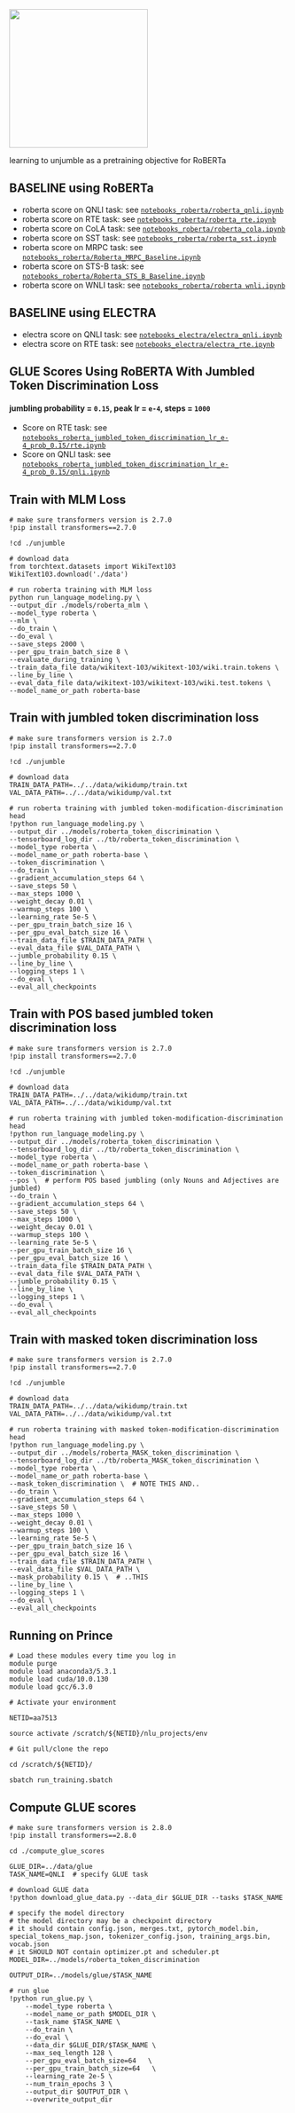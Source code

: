 <img src="https://media.giphy.com/media/xUOxeQdcBbmybIAjNm/giphy.gif" width="250" height="250" />

learning to unjumble as a pretraining objective for RoBERTa

## BASELINE using RoBERTa
- roberta score on QNLI task: see [`notebooks_roberta/roberta_qnli.ipynb`](https://github.com/subhadarship/learning-to-unjumble/tree/master/notebooks_GLUE/notebooks_roberta/roberta_qnli.ipynb)
- roberta score on RTE task: see [`notebooks_roberta/roberta_rte.ipynb`](https://github.com/subhadarship/learning-to-unjumble/tree/master/notebooks_GLUE/notebooks_roberta/roberta_rte.ipynb)
- roberta score on CoLA task: see [`notebooks_roberta/roberta_cola.ipynb`](https://github.com/subhadarship/learning-to-unjumble/tree/master/notebooks_GLUE/notebooks_roberta/roberta_cola.ipynb)
- roberta score on SST task: see [`notebooks_roberta/roberta_sst.ipynb`](https://github.com/subhadarship/learning-to-unjumble/tree/master/notebooks_GLUE/notebooks_roberta/roberta_sst.ipynb)
- roberta score on MRPC task: see [`notebooks_roberta/Roberta_MRPC_Baseline.ipynb`](https://github.com/subhadarship/learning-to-unjumble/blob/master/notebooks_GLUE/notebooks_roberta/Roberta_MRPC_Baseline.ipynb)
- roberta score on STS-B task: see [`notebooks_roberta/Roberta_STS_B_Baseline.ipynb`](https://github.com/subhadarship/learning-to-unjumble/blob/master/notebooks_GLUE/notebooks_roberta/Roberta_STS_B_Baseline.ipynb)
- roberta score on WNLI task: see [`notebooks_roberta/roberta wnli.ipynb`](https://github.com/subhadarship/learning-to-unjumble/blob/master/notebooks_GLUE/notebooks_roberta/roberta%20wnli.ipynb)

## BASELINE using ELECTRA
- electra score on QNLI task: see [`notebooks_electra/electra_qnli.ipynb`](https://github.com/subhadarship/learning-to-unjumble/tree/master/notebooks_GLUE/notebooks_electra/electra_qnli.ipynb)
- electra score on RTE task: see [`notebooks_electra/electra_rte.ipynb`](https://github.com/subhadarship/learning-to-unjumble/tree/master/notebooks_GLUE/notebooks_electra/electra_rte.ipynb)

## GLUE Scores Using RoBERTA With Jumbled Token Discrimination Loss
#### jumbling probability = `0.15`, peak lr = `e-4`, steps = `1000`
- Score on RTE task: see [`notebooks_roberta_jumbled_token_discrimination_lr_e-4_prob_0.15/rte.ipynb`](https://github.com/subhadarship/learning-to-unjumble/tree/master/notebooks_GLUE/notebooks_roberta_jumbled_token_discrimination_lr_e-4_prob_0.15/rte.ipynb)
- Score on QNLI task: see [`notebooks_roberta_jumbled_token_discrimination_lr_e-4_prob_0.15/qnli.ipynb`](https://github.com/subhadarship/learning-to-unjumble/tree/master/notebooks_GLUE/notebooks_roberta_jumbled_token_discrimination_lr_e-4_prob_0.15/qnli.ipynb)

## Train with MLM Loss

```shell script
# make sure transformers version is 2.7.0
!pip install transformers==2.7.0

!cd ./unjumble

# download data
from torchtext.datasets import WikiText103
WikiText103.download('./data')

# run roberta training with MLM loss
python run_language_modeling.py \
--output_dir ./models/roberta_mlm \
--model_type roberta \
--mlm \
--do_train \
--do_eval \
--save_steps 2000 \
--per_gpu_train_batch_size 8 \
--evaluate_during_training \
--train_data_file data/wikitext-103/wikitext-103/wiki.train.tokens \
--line_by_line \
--eval_data_file data/wikitext-103/wikitext-103/wiki.test.tokens \
--model_name_or_path roberta-base

```

## Train with jumbled token discrimination loss

```shell script
# make sure transformers version is 2.7.0
!pip install transformers==2.7.0

!cd ./unjumble

# download data
TRAIN_DATA_PATH=../../data/wikidump/train.txt
VAL_DATA_PATH=../../data/wikidump/val.txt

# run roberta training with jumbled token-modification-discrimination head
!python run_language_modeling.py \
--output_dir ../models/roberta_token_discrimination \
--tensorboard_log_dir ../tb/roberta_token_discrimination \
--model_type roberta \
--model_name_or_path roberta-base \
--token_discrimination \
--do_train \
--gradient_accumulation_steps 64 \
--save_steps 50 \
--max_steps 1000 \
--weight_decay 0.01 \
--warmup_steps 100 \
--learning_rate 5e-5 \
--per_gpu_train_batch_size 16 \
--per_gpu_eval_batch_size 16 \
--train_data_file $TRAIN_DATA_PATH \
--eval_data_file $VAL_DATA_PATH \
--jumble_probability 0.15 \
--line_by_line \
--logging_steps 1 \
--do_eval \
--eval_all_checkpoints

```

## Train with POS based jumbled token discrimination loss

```shell script
# make sure transformers version is 2.7.0
!pip install transformers==2.7.0

!cd ./unjumble

# download data
TRAIN_DATA_PATH=../../data/wikidump/train.txt
VAL_DATA_PATH=../../data/wikidump/val.txt

# run roberta training with jumbled token-modification-discrimination head
!python run_language_modeling.py \
--output_dir ../models/roberta_token_discrimination \
--tensorboard_log_dir ../tb/roberta_token_discrimination \
--model_type roberta \
--model_name_or_path roberta-base \
--token_discrimination \
--pos \  # perform POS based jumbling (only Nouns and Adjectives are jumbled)
--do_train \
--gradient_accumulation_steps 64 \
--save_steps 50 \
--max_steps 1000 \
--weight_decay 0.01 \
--warmup_steps 100 \
--learning_rate 5e-5 \
--per_gpu_train_batch_size 16 \
--per_gpu_eval_batch_size 16 \
--train_data_file $TRAIN_DATA_PATH \
--eval_data_file $VAL_DATA_PATH \
--jumble_probability 0.15 \
--line_by_line \
--logging_steps 1 \
--do_eval \
--eval_all_checkpoints

```

## Train with masked token discrimination loss

```shell script
# make sure transformers version is 2.7.0
!pip install transformers==2.7.0

!cd ./unjumble

# download data
TRAIN_DATA_PATH=../../data/wikidump/train.txt
VAL_DATA_PATH=../../data/wikidump/val.txt

# run roberta training with masked token-modification-discrimination head
!python run_language_modeling.py \
--output_dir ../models/roberta_MASK_token_discrimination \
--tensorboard_log_dir ../tb/roberta_MASK_token_discrimination \
--model_type roberta \
--model_name_or_path roberta-base \
--mask_token_discrimination \  # NOTE THIS AND..
--do_train \
--gradient_accumulation_steps 64 \
--save_steps 50 \
--max_steps 1000 \
--weight_decay 0.01 \
--warmup_steps 100 \
--learning_rate 5e-5 \
--per_gpu_train_batch_size 16 \
--per_gpu_eval_batch_size 16 \
--train_data_file $TRAIN_DATA_PATH \
--eval_data_file $VAL_DATA_PATH \
--mask_probability 0.15 \  # ..THIS
--line_by_line \
--logging_steps 1 \
--do_eval \
--eval_all_checkpoints

```

## Running on Prince
```shell script
# Load these modules every time you log in
module purge
module load anaconda3/5.3.1
module load cuda/10.0.130
module load gcc/6.3.0

# Activate your environment

NETID=aa7513

source activate /scratch/${NETID}/nlu_projects/env

# Git pull/clone the repo

cd /scratch/${NETID}/

sbatch run_training.sbatch
```

## Compute GLUE scores
```shell script
# make sure transformers version is 2.8.0
!pip install transformers==2.8.0

cd ./compute_glue_scores

GLUE_DIR=../data/glue
TASK_NAME=QNLI  # specify GLUE task

# download GLUE data
!python download_glue_data.py --data_dir $GLUE_DIR --tasks $TASK_NAME

# specify the model directory
# the model directory may be a checkpoint directory
# it should contain config.json, merges.txt, pytorch_model.bin, special_tokens_map.json, tokenizer_config.json, training_args.bin, vocab.json
# it SHOULD NOT contain optimizer.pt and scheduler.pt
MODEL_DIR=../models/roberta_token_discrimination

OUTPUT_DIR=../models/glue/$TASK_NAME

# run glue
!python run_glue.py \
    --model_type roberta \
    --model_name_or_path $MODEL_DIR \
    --task_name $TASK_NAME \
    --do_train \
    --do_eval \
    --data_dir $GLUE_DIR/$TASK_NAME \
    --max_seq_length 128 \
    --per_gpu_eval_batch_size=64   \
    --per_gpu_train_batch_size=64   \
    --learning_rate 2e-5 \
    --num_train_epochs 3 \
    --output_dir $OUTPUT_DIR \
    --overwrite_output_dir

```